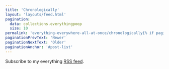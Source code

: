 ```yaml
---
title: 'Chronologically'
layout: 'layouts/feed.html'
pagination:
  data: collections.everythingpoop
  size: 10
permalink: 'everything-everywhere-all-at-once/chronologically{% if pagination.pageNumber > 0 %}/page/{{ pagination.pageNumber }}{% endif %}/index.html'
paginationPrevText: 'Newer'
paginationNextText: 'Older'
paginationAnchor: '#post-list'
---
```


Subscribe to my everything [RSS feed](/everything-everywhere-all-at-once/chronologically/feed.xml).